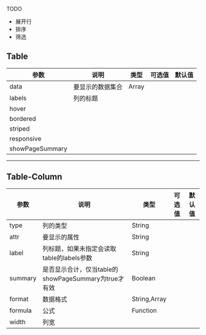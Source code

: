 TODO

- 展开行
- 排序
- 筛选



## Table
| 参数 | 说明 | 类型 | 可选值 | 默认值 
|-|-|-|-|-|
| data | 要显示的数据集合 | Array |
| labels | 列的标题
| hover
| bordered
| striped
| responsive
| showPageSummary 

---

## Table-Column 

| 参数 | 说明 | 类型 | 可选值 | 默认值 
|-|-|-|-|-|
| type | 列的类型 | String | 
| attr | 要显示的属性 | String
| label | 列标题，如果未指定会读取table的labels参数 | String
| summary | 是否显示合计，仅当table的showPageSummary为true才有效 | Boolean
| format | 数据格式 | String,Array |
| formula | 公式 | Function 
| width | 列宽
